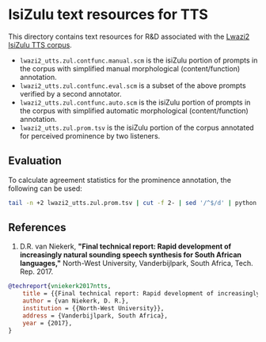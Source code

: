 IsiZulu text resources for TTS
===============================

This directory contains text resources for R&D associated with the [Lwazi2 IsiZulu TTS corpus][rma:zul].

 - `lwazi2_utts.zul.contfunc.manual.scm` is the isiZulu portion of prompts in the corpus with simplified manual morphological (content/function) annotation.
 - `lwazi2_utts.zul.contfunc.eval.scm` is a subset of the above prompts verified by a second annotator.
 - `lwazi2_utts.zul.contfunc.auto.scm` is the isiZulu portion of prompts in the corpus with simplified automatic morphological (content/function) annotation.
 - `lwazi2_utts.zul.prom.tsv` is the isiZulu portion of the corpus annotated for perceived prominence by two listeners.

## Evaluation

To calculate agreement statistics for the prominence annotation, the following can be used:

```bash
tail -n +2 lwazi2_utts.zul.prom.tsv | cut -f 2- | sed '/^$/d' | python scripts/print_agreement_stats.py
```

## References

 1. D.R. van Niekerk, __"Final technical report: Rapid development of increasingly natural sounding speech synthesis for South African languages,"__ North-West University, Vanderbijlpark, South Africa, Tech. Rep. 2017.
```bibtex
@techreport{vniekerk2017ntts,
	title = {{Final technical report: Rapid development of increasingly natural sounding speech synthesis for South African languages}},
	author = {van Niekerk, D. R.},
	institution = {{North-West University}},
	address = {Vanderbijlpark, South Africa},
	year = {2017},
}
```

[rma:zul]: http://rma.nwu.ac.za/index.php/lwazi2-zu-tts-corpus.html
